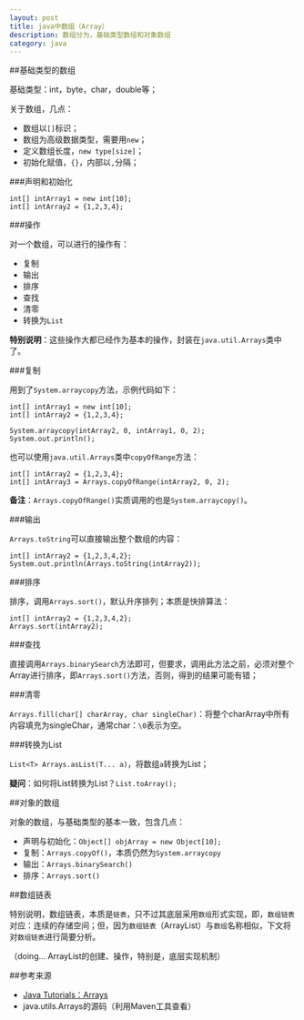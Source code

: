 ```yaml
---
layout: post
title: java中数组（Array）
description: 数组分为，基础类型数组和对象数组
category: java
---
```



##基础类型的数组

基础类型：int，byte，char，double等；

关于数组，几点：

* 数组以`[]`标识；
* 数组为高级数据类型，需要用`new`；
* 定义数组长度，`new type[size]`；
* 初始化赋值，`{}`，内部以`,`分隔；


###声明和初始化

	int[] intArray1 = new int[10];
	int[] intArray2 = {1,2,3,4};

	
###操作

对一个数组，可以进行的操作有：

* 复制
* 输出
* 排序
* 查找
* 清零
* 转换为`List`

**特别说明**：这些操作大都已经作为基本的操作，封装在`java.util.Arrays`类中了。

###复制

用到了`System.arraycopy`方法，示例代码如下：

	int[] intArray1 = new int[10];
	int[] intArray2 = {1,2,3,4};
	
	System.arraycopy(intArray2, 0, intArray1, 0, 2);
	System.out.println();

也可以使用`java.util.Arrays`类中`copyOfRange`方法：

	int[] intArray2 = {1,2,3,4};
	int[] intArray3 = Arrays.copyOfRange(intArray2, 0, 2);

**备注**：`Arrays.copyOfRange()`实质调用的也是`System.arraycopy()`。

###输出


`Arrays.toString`可以直接输出整个数组的内容：

	int[] intArray2 = {1,2,3,4,2};
	System.out.println(Arrays.toString(intArray2));



###排序

排序，调用`Arrays.sort()`，默认升序排列；本质是快排算法：

	int[] intArray2 = {1,2,3,4,2};
	Arrays.sort(intArray2);



###查找


直接调用`Arrays.binarySearch`方法即可，但要求，调用此方法之前，必须对整个Array进行排序，即`Arrays.sort()`方法，否则，得到的结果可能有错；


###清零

`Arrays.fill(char[] charArray, char singleChar)`：将整个charArray中所有内容填充为singleChar，通常char：`\0`表示为空。


###转换为List

`List<T> Arrays.asList(T... a)`，将数组`a`转换为List；

**疑问**：如何将List转换为List？`List.toArray();`


##对象的数组

对象的数组，与基础类型的基本一致，包含几点：

* 声明与初始化：`Object[] objArray = new Object[10];`
* 复制：`Arrays.copyOf()`，本质仍然为`System.arraycopy`
* 输出：`Arrays.binarySearch()`
* 排序：`Arrays.sort()`




##数组链表

特别说明，数组链表，本质是`链表`，只不过其底层采用`数组`形式实现，即，`数组链表`对应：连续的存储空间；但，因为`数组链表`（ArrayList）与`数组`名称相似，下文将对`数组链表`进行简要分析。


（doing... ArrayList的创建、操作，特别是，底层实现机制）




##参考来源


* [Java Tutorials：Arrays][Java Tutorials：Arrays]
* java.utils.Arrays的源码（利用Maven工具查看）








[NingG]:    						http://ningg.github.com  "NingG"
[Java Tutorials：Arrays]:			http://docs.oracle.com/javase/tutorial/java/nutsandbolts/arrays.html





